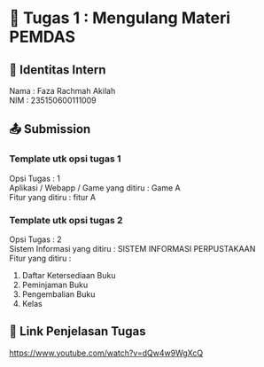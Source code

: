 # 📁 Tugas 1 : Mengulang Materi PEMDAS

## 👤 Identitas Intern
Nama : Faza Rachmah Akilah             
NIM  : 235150600111009

## 📤 Submission

### Template utk opsi tugas 1
Opsi Tugas : 1        
Aplikasi / Webapp / Game yang ditiru : Game A     
Fitur yang ditiru : fitur A     

### Template utk opsi tugas 2
Opsi Tugas : 2            
Sistem Informasi yang ditiru : SISTEM INFORMASI PERPUSTAKAAN              
Fitur yang ditiru :                   
1. Daftar Ketersediaan Buku
2. Peminjaman Buku
3. Pengembalian Buku 
4. Kelas

## 🔗 Link Penjelasan Tugas

https://www.youtube.com/watch?v=dQw4w9WgXcQ
